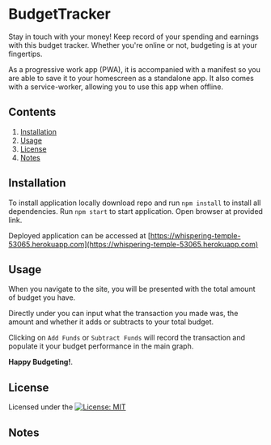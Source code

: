 # BudgetTracker

Stay in touch with your money! Keep record of your spending and earnings with this budget tracker. Whether you're online or not, budgeting is at your fingertips.

As a progressive work app (PWA), it is accompanied with a manifest so you are able to save it to your homescreen as a standalone app. It also comes with a service-worker, allowing you to use this app when offline.

## Contents

1. [Installation](#installation)
2. [Usage](#usage)
3. [License](#license)
4. [Notes](#notes)

## Installation
To install application locally download repo and run `npm install` to install all dependencies. Run `npm start` to start application. Open browser at provided link.

Deployed application can be accessed at [https://whispering-temple-53065.herokuapp.com](https://whispering-temple-53065.herokuapp.com)

## Usage

When you navigate to the site, you will be presented with the total amount of budget you have. 

Directly under you can input what the transaction you made was, the amount and whether it adds or subtracts to your total budget.

Clicking on `Add Funds` or `Subtract Funds` will record the transaction and populate it your budget performance in the main graph.

**Happy Budgeting!**.

## License

Licensed under the [![License: MIT](https://img.shields.io/badge/License-MIT-yellow.svg)](https://opensource.org/licenses/MIT)

## Notes



